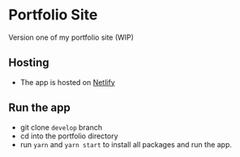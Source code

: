 # Portfolio Site

Version one of my portfolio site (WIP)

## Hosting

- The app is hosted on [Netlify](https://brave-rosalind-838590.netlify.app/)

## Run the app

- git clone `develop` branch
- cd into the portfolio directory
- run `yarn` and `yarn start` to install all packages and run the app.
